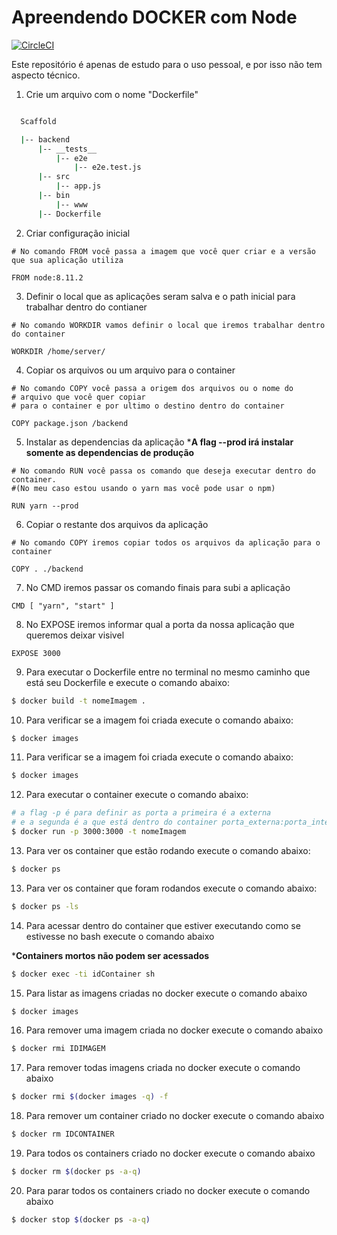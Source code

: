 # Apreendendo DOCKER com Node
[![CircleCI](https://circleci.com/gh/alexandrejuk/docker-studies.svg?style=svg)](https://circleci.com/gh/alexandrejuk/docker-studies)

Este repositório é apenas de estudo para o uso pessoal, e por isso não tem aspecto técnico.

1. Crie um arquivo com o nome "Dockerfile"
```bash

  Scaffold

  |-- backend
      |-- __tests__
          |-- e2e
              |-- e2e.test.js
      |-- src
          |-- app.js
      |-- bin
          |-- www
      |-- Dockerfile
```

2. Criar configuração inicial
```docker
# No comando FROM você passa a imagem que você quer criar e a versão que sua aplicação utiliza

FROM node:8.11.2
```

3. Definir o local que as aplicações seram salva e o path inicial para trabalhar dentro do contianer
```docker
# No comando WORKDIR vamos definir o local que iremos trabalhar dentro do container

WORKDIR /home/server/ 
```

4. Copiar os arquivos ou um arquivo para o container
```docker
# No comando COPY você passa a origem dos arquivos ou o nome do 
# arquivo que você quer copiar 
# para o container e por ultimo o destino dentro do container

COPY package.json /backend
```

5. Instalar as dependencias da aplicação
***A flag --prod irá instalar somente as dependencias de produção**
```docker
# No comando RUN você passa os comando que deseja executar dentro do container. 
#(No meu caso estou usando o yarn mas você pode usar o npm)

RUN yarn --prod
```

6. Copiar o restante dos arquivos da aplicação
```docker
# No comando COPY iremos copiar todos os arquivos da aplicação para o container

COPY . ./backend
```

7. No CMD iremos passar os comando finais para subi a aplicação
```docker
CMD [ "yarn", "start" ]
```

8. No EXPOSE iremos informar qual a porta da nossa aplicação que queremos deixar visivel 
```docker
EXPOSE 3000
```

9. Para executar o Dockerfile entre no terminal no mesmo caminho que está seu Dockerfile e execute o comando abaixo:
```bash
$ docker build -t nomeImagem .
```

10. Para verificar se a imagem foi criada execute o comando abaixo:
```bash
$ docker images
```

11. Para verificar se a imagem foi criada execute o comando abaixo:
```bash
$ docker images
```

12. Para executar o container execute o comando abaixo:
```bash
# a flag -p é para definir as porta a primeira é a externa 
# e a segunda é a que está dentro do container porta_externa:porta_interna
$ docker run -p 3000:3000 -t nomeImagem
```
13. Para ver os container que estão rodando execute o comando abaixo:
```bash
$ docker ps
```

13. Para ver os container que foram rodandos execute o comando abaixo:
```bash
$ docker ps -ls
```

14. Para acessar dentro do container que estiver executando como se estivesse no bash execute o comando abaixo

***Containers mortos não podem ser acessados**

```bash
$ docker exec -ti idContainer sh
```

15. Para listar as imagens criadas no docker execute o comando abaixo

```bash
$ docker images
```

16. Para remover uma imagem criada no docker execute o comando abaixo

```bash
$ docker rmi IDIMAGEM
```

17. Para remover todas imagens criada no docker execute o comando abaixo

```bash
$ docker rmi $(docker images -q) -f
```

18. Para remover um container criado no docker execute o comando abaixo

```bash
$ docker rm IDCONTAINER
```

19. Para todos os containers criado no docker execute o comando abaixo

```bash
$ docker rm $(docker ps -a-q)
```

20. Para parar todos os containers criado no docker execute o comando abaixo

```bash
$ docker stop $(docker ps -a-q)
```